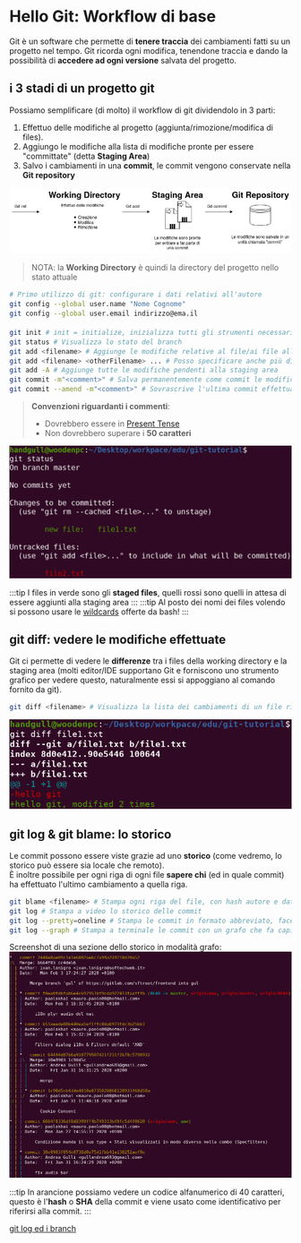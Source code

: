 # Hello Git: Workflow di base

Git è un software che permette di **tenere traccia** dei cambiamenti fatti su un progetto nel tempo. Git ricorda ogni modifica, tenendone traccia e dando la possibilità di **accedere ad ogni versione** salvata del progetto.

## i 3 stadi di un progetto git

Possiamo semplificare (di molto) il workflow di git dividendolo in 3 parti:
1. Effettuo delle modifiche al progetto (aggiunta/rimozione/modifica di files).
2. Aggiungo le modifiche alla lista di modifiche pronte per essere "committate" (detta **Staging Area**)
3. Salvo i cambiamenti in una **commit**, le commit vengono conservate nella **Git repository**

![git-diagrams-01](./assets/git-diagrams-01.png)

> NOTA: la **Working Directory** è quindi la directory del progetto nello stato attuale
```sh
# Primo utilizzo di git: configurare i dati relativi all'autore
git config --global user.name "Nome Cognome"
git config --global user.email indirizzo@ema.il

git init # init = initialize, inizializza tutti gli strumenti necessari al versioning (nella cartella .git)
git status # Visualizza lo stato del branch
git add <filename> # Aggiunge le modifiche relative al file/ai file alla staging area sopra citata
git add <filename> <otherFilename> ... # Posso specificare anche più di un file alla volta
git add -A # Aggiunge tutte le modifiche pendenti alla staging area
git commit -m"<comment>" # Salva permanentemente come commit le modifiche
git commit --amend -m"<comment>" # Sovrascrive l'ultima commit effettuata, utile per mantenere la history pulita e chiara in caso di piccole sviste
```
> **Convenzioni riguardanti i commenti**:<br>
> - Dovrebbero essere in [Present Tense](https://learnenglish.britishcouncil.org/english-grammar-reference/present-tense)
> - Non dovrebbero superare i **50 caratteri**

![git-screenshot-01](./assets/git-screenshot-01.png)

:::tip
I files in verde sono gli **staged files**, quelli rossi sono quelli in attesa di essere aggiunti alla staging area
:::
:::tip
Al posto dei nomi dei files volendo si possono usare le [wildcards](https://www.tecmint.com/use-wildcards-to-match-filenames-in-linux/) offerte da bash!
:::

## git diff: vedere le modifiche effettuate

Git ci permette di vedere le **differenze** tra i files della working directory e la staging area (molti editor/IDE supportano Git e forniscono uno strumento grafico per vedere questo, naturalmente essi si appoggiano al comando fornito da git).
```sh
git diff <filename> # Visualizza la lista dei cambiamenti di un file rispetto alla staging area
```

![git-screenshot-02](./assets/git-screenshot-02.png)

## git log & git blame: lo storico

Le commit possono essere viste grazie ad uno **storico** (come vedremo, lo storico può essere sia locale che remoto).<br>
È inoltre possibile per ogni riga di ogni file **sapere chi** (ed in quale commit) ha effettuato l'ultimo cambiamento a quella riga.

```sh
git blame <filename> # Stampa ogni riga del file, con hash autore e data dell'ultima commit che ha avuto a che fare con quella riga
git log # Stampa a video lo storico delle commit
git log --pretty=oneline # Stampa le commit in formato abbreviato, facendo occupare una sola riga per commit
git log --graph # Stampa a terminale le commit con un grafo che fa capire lo stato dei vari branch
```

Screenshot di una sezione dello storico in modalità grafo:
![git-screenshot-03](./assets/git-screenshot-03.png)

:::tip
In arancione possiamo vedere un codice alfanumerico di 40 caratteri, questo è l'**hash** o **SHA** della commit e viene usato come identificativo per riferirsi alla commit.
:::

[git log ed i branch](./branching#parentesi-riguardo-git-log)
